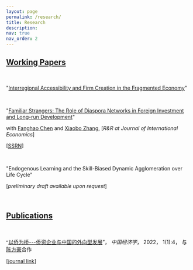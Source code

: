 ```yaml
---
layout: page
permalink: /research/
title: Research
description: 
nav: true
nav_order: 2
---
```




## <u>Working Papers</u>

<p>&nbsp;</p>

"<a href="{{ site.url }}/assets/pdf/jmp.pdf" target="_blank">Interregional Accessibility and Firm Creation in the Fragmented Economy</a>"


<p>&nbsp;</p>

"<a href="{{ site.url }}/assets/pdf/ddi.pdf" target="_blank">Familiar Strangers: The Role of Diaspora Networks in Foreign Investment and Long-run Development</a>" 

with [Fanghao Chen](https://fanghaochen.github.io/homepage/) and [Xiaobo Zhang](https://en.gsm.pku.edu.cn/conjsxq.jsp?urltype=tree.TreeTempUrl&wbtreeid=1099&user_id=x.zhang), [*R&R at Journal of International Economics*]

[[SSRN](https://papers.ssrn.com/sol3/papers.cfm?abstract_id=4004159)]

<p>&nbsp;</p>

"Endogenous Learning and the Skill-Biased Dynamic Agglomeration over Life Cycle"

[*preliminary draft available upon request*]


<p>&nbsp;</p>

## <u>Publications</u>

<p>&nbsp;</p>

<a style="font-family: Microsoft Yahei">“<a href="{{ site.url }}/assets/pdf/ddi_c.pdf" target="_blank">以侨为桥---侨资企业与中国的外向型发展</a>”， *中国经济学*， 2022， 1(1):4， 与[陈方豪](https://fanghaochen.github.io/homepage/)合作</a>

[[journal link](https://www.jcejournal.com.cn/CN/abstract/abstract3.shtml)] 






